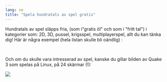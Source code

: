 ```yaml
---
lang: se
title: "Spela hundratals av spel gratis"
---
```


Hundratals av spel släpps fria, (som i"gratis öl" och som i "fritt 
tal") i kategorier 
som: 2D, 3D, pussel, krigsspel, multiplayerspel, allt du kan tänka dig! Här är några 
exempel (hela listan skulle bli oändlig) :

<div id="items">



<br class="clearboth" />


Och om du skulle vara intresserad av spel, kanske du gillar bilden av Quake 3 som 
spelas på Linux, på 24 skärmar (!):

<a href="Images/quake_24_screens.jpg"><img src="Images/quake_24_screens_thumbnail.jpg" /></a>




